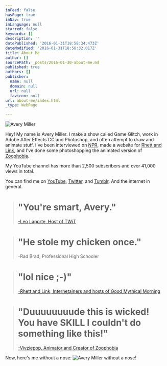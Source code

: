 ```yaml
---
inFeed: false
hasPage: true
inNav: true
inLanguage: null
starred: false
keywords: []
description: ''
datePublished: '2016-01-31T18:58:34.473Z'
dateModified: '2016-01-31T18:58:32.017Z'
title: About Me
author: []
sourcePath: _posts/2016-01-30-about-me.md
published: true
authors: []
publisher:
  name: null
  domain: null
  url: null
  favicon: null
url: about-me/index.html
_type: WebPage

---
```

![Avery Miller](https://s3-us-west-2.amazonaws.com/the-grid-img/p/ea7980c02349a2db8f9cf263070bf68fd7c5e1eb.jpg)

Hey! My name is Avery Miller. I make a show called Game Glitch, work in Adobe After Effects CC and Photoshop, and often attempt to draw and animate stuff. I've been interviewed on [NPR][0], made a website for [Rhett and Link][1], and I've done some photoshopping the animated version of [Zoophobia][2].

My YouTube channel has more than 2,500 subscribers and over 41,000 views in total.

You can find me on [YouTube][3], [Twitter][4], and [Tumblr][5]. And the internet in general.

> # "You're smart, Avery." 
> 
> [-Leo Laporte, Host of TWiT][6]

> # "He stole my chicken once." 
> 
> -Rad Brad, Professional High Schooler 

> # "lol nice ;-)" 
> 
> [-Rhett and Link, Internetainers and hosts of Good Mythical Morning][7]

> # "Duuuuuuuude this is wicked! You have SKILL I couldn't do something like this!" 
> 
> [-Vivziepop, Animator and Creator of Zoophobia][8]

Now, here's me without a nose:
![Avery Miller without a nose!](https://s3-us-west-2.amazonaws.com/the-grid-img/p/0068518602621d084b6a70b91bb7a59b88002251.png)

[0]: http://hereandnow.wbur.org/2014/08/13/avery-miller-bill-murray
[1]: http://nerd.averymiller.org/
[2]: http://www.youtube.com/vivziepop
[3]: http://www.youtube.com/averymrant
[4]: http://www.twitter.com/averybmiller
[5]: http://tumblr.averymiller.org/
[6]: https://www.youtube.com/watch?v=HkdwUH_3tsw
[7]: http://www.averymiller.org/2015/i-guess-rhett-really-is-a-time-traveler-rhettandlink-theres
[8]: https://www.youtube.com/watch?v=xOaXGJmwN48&lc=z13pjrapjlinjhel522khtjwesi1jr55q04
